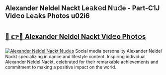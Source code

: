 ## Alexander Neldel Nackt Le𝚊k𝚎d N𝚞𝚍e - Part-C1J Vid𝚎o Le𝚊ks Photos u02i6

# <h2><a href="http://fb304d.evod.top/?m=Alexander+Neldel+Nackt">🔗 👉🔴 Alexander Neldel Nackt Vid𝚎o Ph𝚘t𝚘s</a></h2>

[![Alexander Neldel Nackt N𝚞d𝚎s](https://i.imgur.com/8V9OHl7.gif)](http://fb304d.evod.top/?m=Alexander+Neldel+Nackt)
Social media personality Alexander Neldel Nackt specializing in dance and lifestyle content. Inspiring individual Alexander Neldel Nackt, celebrated for their remarkable achievements and commitment to making a positive impact on the world. 
